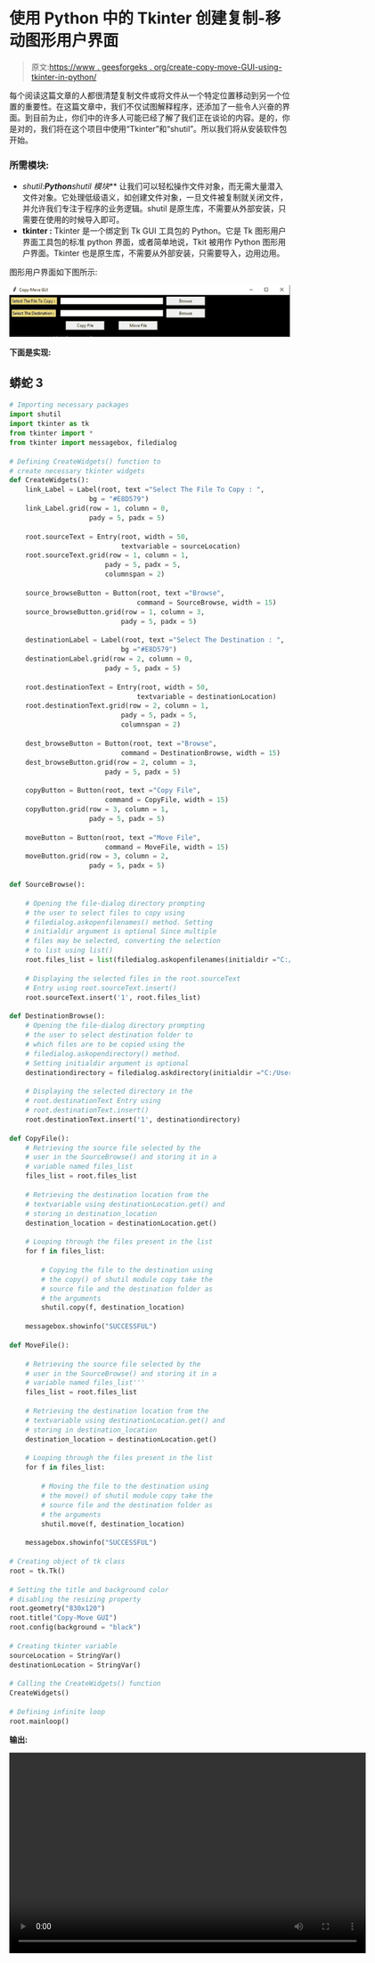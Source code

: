 # 使用 Python 中的 Tkinter 创建复制-移动图形用户界面

> 原文:[https://www . geesforgeks . org/create-copy-move-GUI-using-tkinter-in-python/](https://www.geeksforgeeks.org/create-copy-move-gui-using-tkinter-in-python/)

每个阅读这篇文章的人都很清楚复制文件或将文件从一个特定位置移动到另一个位置的重要性。在这篇文章中，我们不仅试图解释程序，还添加了一些令人兴奋的界面。到目前为止，你们中的许多人可能已经了解了我们正在谈论的内容。是的，你是对的，我们将在这个项目中使用“Tkinter”和“shutil”。所以我们将从安装软件包开始。

### 所需模块:

*   **shutil:**Python***shutil 模块*** 让我们可以轻松操作文件对象，而无需大量潜入文件对象。它处理低级语义，如创建文件对象，一旦文件被复制就关闭文件，并允许我们专注于程序的业务逻辑。shutil 是原生库，不需要从外部安装，只需要在使用的时候导入即可。
*   **tkinter :** Tkinter 是一个绑定到 Tk GUI 工具包的 Python。它是 Tk 图形用户界面工具包的标准 python 界面，或者简单地说，Tkit 被用作 Python 图形用户界面。Tkinter 也是原生库，不需要从外部安装，只需要导入，边用边用。

图形用户界面如下图所示:

![](img/d13771ff92de22d5bebbd4e85dde528e.png)

**下面是实现:**

## 蟒蛇 3

```py
# Importing necessary packages
import shutil
import tkinter as tk
from tkinter import *
from tkinter import messagebox, filedialog

# Defining CreateWidgets() function to
# create necessary tkinter widgets
def CreateWidgets():
    link_Label = Label(root, text ="Select The File To Copy : ",
                    bg = "#E8D579")
    link_Label.grid(row = 1, column = 0,
                    pady = 5, padx = 5)

    root.sourceText = Entry(root, width = 50,
                            textvariable = sourceLocation)
    root.sourceText.grid(row = 1, column = 1,
                        pady = 5, padx = 5,
                        columnspan = 2)

    source_browseButton = Button(root, text ="Browse",
                                command = SourceBrowse, width = 15)
    source_browseButton.grid(row = 1, column = 3,
                            pady = 5, padx = 5)

    destinationLabel = Label(root, text ="Select The Destination : ",
                            bg ="#E8D579")
    destinationLabel.grid(row = 2, column = 0,
                        pady = 5, padx = 5)

    root.destinationText = Entry(root, width = 50,
                                textvariable = destinationLocation)
    root.destinationText.grid(row = 2, column = 1,
                            pady = 5, padx = 5,
                            columnspan = 2)

    dest_browseButton = Button(root, text ="Browse",
                            command = DestinationBrowse, width = 15)
    dest_browseButton.grid(row = 2, column = 3,
                        pady = 5, padx = 5)

    copyButton = Button(root, text ="Copy File",
                        command = CopyFile, width = 15)
    copyButton.grid(row = 3, column = 1,
                    pady = 5, padx = 5)

    moveButton = Button(root, text ="Move File",
                        command = MoveFile, width = 15)
    moveButton.grid(row = 3, column = 2,
                    pady = 5, padx = 5)

def SourceBrowse():

    # Opening the file-dialog directory prompting
    # the user to select files to copy using
    # filedialog.askopenfilenames() method. Setting
    # initialdir argument is optional Since multiple
    # files may be selected, converting the selection
    # to list using list()
    root.files_list = list(filedialog.askopenfilenames(initialdir ="C:/Users/AKASH / Desktop / Lockdown Certificate / Geek For Geek"))

    # Displaying the selected files in the root.sourceText
    # Entry using root.sourceText.insert()
    root.sourceText.insert('1', root.files_list)

def DestinationBrowse():
    # Opening the file-dialog directory prompting
    # the user to select destination folder to
    # which files are to be copied using the
    # filedialog.askopendirectory() method.
    # Setting initialdir argument is optional
    destinationdirectory = filedialog.askdirectory(initialdir ="C:/Users/AKASH / Desktop / Lockdown Certificate / Geek For Geek")

    # Displaying the selected directory in the
    # root.destinationText Entry using
    # root.destinationText.insert()
    root.destinationText.insert('1', destinationdirectory)

def CopyFile():
    # Retrieving the source file selected by the
    # user in the SourceBrowse() and storing it in a
    # variable named files_list
    files_list = root.files_list

    # Retrieving the destination location from the
    # textvariable using destinationLocation.get() and
    # storing in destination_location
    destination_location = destinationLocation.get()

    # Looping through the files present in the list
    for f in files_list:

        # Copying the file to the destination using
        # the copy() of shutil module copy take the
        # source file and the destination folder as
        # the arguments
        shutil.copy(f, destination_location)

    messagebox.showinfo("SUCCESSFUL")

def MoveFile():

    # Retrieving the source file selected by the
    # user in the SourceBrowse() and storing it in a
    # variable named files_list'''
    files_list = root.files_list

    # Retrieving the destination location from the
    # textvariable using destinationLocation.get() and
    # storing in destination_location
    destination_location = destinationLocation.get()

    # Looping through the files present in the list
    for f in files_list:

        # Moving the file to the destination using
        # the move() of shutil module copy take the
        # source file and the destination folder as
        # the arguments
        shutil.move(f, destination_location)

    messagebox.showinfo("SUCCESSFUL")

# Creating object of tk class
root = tk.Tk()

# Setting the title and background color
# disabling the resizing property
root.geometry("830x120")
root.title("Copy-Move GUI")
root.config(background = "black")

# Creating tkinter variable
sourceLocation = StringVar()
destinationLocation = StringVar()

# Calling the CreateWidgets() function
CreateWidgets()

# Defining infinite loop
root.mainloop()
```

**输出:**

<video class="wp-video-shortcode" id="video-424035-1" width="640" height="360" preload="metadata" controls=""><source type="video/mp4" src="https://media.geeksforgeeks.org/wp-content/uploads/20210116125833/FreeOnlineScreenRecorderProject5.mp4?_=1">[https://media.geeksforgeeks.org/wp-content/uploads/20210116125833/FreeOnlineScreenRecorderProject5.mp4](https://media.geeksforgeeks.org/wp-content/uploads/20210116125833/FreeOnlineScreenRecorderProject5.mp4)</video>